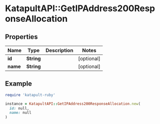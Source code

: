 # KatapultAPI::GetIPAddress200ResponseAllocation

## Properties

| Name | Type | Description | Notes |
| ---- | ---- | ----------- | ----- |
| **id** | **String** |  | [optional] |
| **name** | **String** |  | [optional] |

## Example

```ruby
require 'katapult-ruby'

instance = KatapultAPI::GetIPAddress200ResponseAllocation.new(
  id: null,
  name: null
)
```


